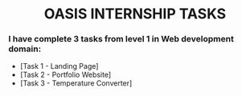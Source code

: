 # <center>OASIS INTERNSHIP TASKS</center>


### I have complete 3 tasks from level 1 in Web development domain:

- [Task 1 - Landing Page]
- [Task 2 - Portfolio Website]
- [Task 3 - Temperature Converter]
